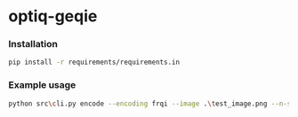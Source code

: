# optiq-geqie

### Installation

```bash
pip install -r requirements/requirements.in
```


### Example usage

```bash
python src\cli.py encode --encoding frqi --image .\test_image.png --n-shots 1024
```